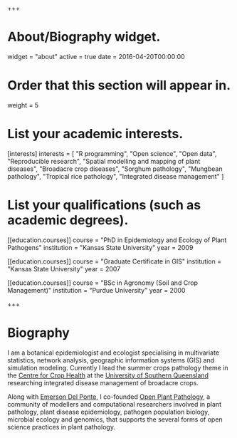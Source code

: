 +++
# About/Biography widget.
widget = "about"
active = true
date = 2016-04-20T00:00:00

# Order that this section will appear in.
weight = 5

# List your academic interests.
  [interests]
  interests = [
    "R programming",
    "Open science",
    "Open data",
    "Reproducible research",
    "Spatial modelling and mapping of plant diseases",
    "Broadacre crop diseases",
    "Sorghum pathology",
    "Mungbean pathology",
    "Tropical rice pathology",
    "Integrated disease management"
    ]

# List your qualifications (such as academic degrees).
  [[education.courses]]
  course = "PhD in Epidemiology and Ecology of Plant Pathogens"
  institution = "Kansas State University"
  year = 2009
  
  [[education.courses]]
  course = "Graduate Certificate in GIS"
  institution = "Kansas State University"
  year = 2007
  
  [[education.courses]]
  course = "BSc in Agronomy (Soil and Crop Management)"
  institution = "Purdue University"
  year = 2000
 
+++

# Biography

  I am a botanical epidemiologist and ecologist specialising in multivariate
  statistics, network analysis, geographic information systems (GIS) and
  simulation modeling. Currently I lead the summer crops pathology theme in the
  [Centre for Crop Health](https://www.facebook.com/CCHUSQ/)
  at the [University of Southern Queensland](https://www.usq.edu.au)
  researching integrated disease management of broadacre crops.
  
  Along with [Emerson Del Ponte](https://delpontelab.netlify.com), I co-founded
  [Open Plant Pathology](https://www.openplantpathology.org/), a community
  of modellers and computational researchers involved in plant pathology, plant
  disease epidemiology, pathogen population biology, microbial ecology and
  genomics, that supports the several forms of open science practices in plant
  pathology.
